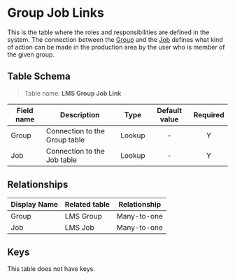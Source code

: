 # Group Job Links

This is the table where the roles and responsibilities are defined in the
system. The connection between the [Group](TableGroups.md) and
the [Job](TableJobs.md) defines what kind of action can be made in the
production area by the user who is member of the given group.

## Table Schema

> Table name: **LMS Group Job Link**

| Field name | Description                   | Type   | Default value | Required |
|------------|-------------------------------|--------|:-------------:|:--------:|
| Group      | Connection to the Group table | Lookup |       -       |    Y     |
| Job        | Connection to the Job table   | Lookup |       -       |    Y     |

## Relationships

| Display Name | Related table | Relationship |
|--------------|---------------|--------------|
| Group        | LMS Group     | Many-to-one  |
| Job          | LMS Job       | Many-to-one  |

## Keys

This table does not have keys.